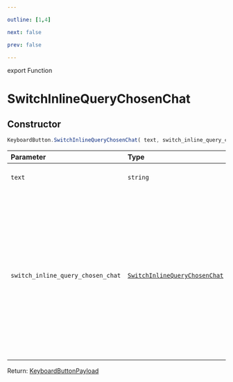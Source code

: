 ```yaml
---

outline: [1,4]

next: false

prev: false

---
```


export Function
# SwitchInlineQueryChosenChat

## Constructor
 ```ts
 KeyboardButton.SwitchInlineQueryChosenChat( text, switch_inline_query_chosen_chat )
 ```
 
 | Parameter | Type | Description |
| :--- | :--- | :--- |
| `text` | `string` | Label text on the button. |
| `switch_inline_query_chosen_chat` | [`SwitchInlineQueryChosenChat`](../../../interfaces/SwitchInlineQueryChosenChat.md) | If set, pressing the button will prompt the user to select one of their chats of the specified type, open that chat and insert the bot's username and the specified inline query in the input field. |

Return: [KeyboardButtonPayload](../../../interfaces/KeyboardButtonPayload.md)
